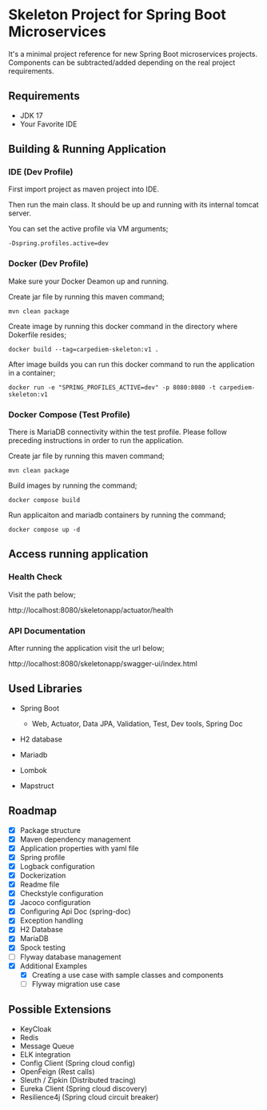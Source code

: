 # Skeleton Project for Spring Boot Microservices

It's a minimal project reference for new Spring Boot microservices projects. Components can be subtracted/added
depending on the real project requirements.

## Requirements

- JDK 17
- Your Favorite IDE

## Building & Running Application

### IDE (Dev Profile)

First import project as maven project into IDE.

Then run the main class. It should be up and running with its internal tomcat server.

You can set the active profile via VM arguments;

```shell
-Dspring.profiles.active=dev
```

### Docker (Dev Profile)

Make sure your Docker Deamon up and running.

Create jar file by running this maven command;

```shell
mvn clean package
```

Create image by running this docker command in the directory where Dokerfile resides;

```shell
docker build --tag=carpediem-skeleton:v1 .
```

After image builds you can run this docker command to run the application in a container;

```shell
docker run -e "SPRING_PROFILES_ACTIVE=dev" -p 8080:8080 -t carpediem-skeleton:v1
```

### Docker Compose (Test Profile)

There is MariaDB connectivity within the test profile. Please follow preceding instructions in order to run the
application.

Create jar file by running this maven command;

```shell
mvn clean package
```

Build images by running the command;

```shell
docker compose build
```

Run applicaiton and mariadb containers by running the command;

```shell
docker compose up -d
```

## Access running application

### Health Check

Visit the path below;

http://localhost:8080/skeletonapp/actuator/health

### API Documentation

After running the application visit the url below;

http://localhost:8080/skeletonapp/swagger-ui/index.html

## Used Libraries

- Spring Boot

    - Web, Actuator, Data JPA, Validation, Test, Dev tools, Spring Doc
- H2 database
- Mariadb
- Lombok
- Mapstruct

## Roadmap

- [x] Package structure
- [x] Maven dependency management
- [x] Application properties with yaml file
- [x] Spring profile
- [x] Logback configuration
- [x] Dockerization
- [x] Readme file
- [x] Checkstyle configuration
- [x] Jacoco configuration
- [x] Configuring Api Doc (spring-doc)
- [x] Exception handling
- [x] H2 Database
- [x] MariaDB
- [x] Spock testing
- [ ] Flyway database management
- [x] Additional Examples
    - [x] Creating a use case with sample classes and components
    - [ ] Flyway migration use case

## Possible Extensions

- KeyCloak
- Redis
- Message Queue
- ELK integration
- Config Client (Spring cloud config)
- OpenFeign (Rest calls)
- Sleuth / Zipkin (Distributed tracing)
- Eureka Client (Spring cloud discovery)
- Resilience4j (Spring cloud circuit breaker)